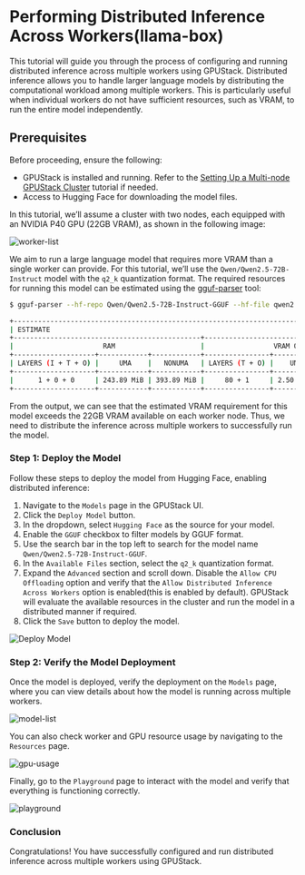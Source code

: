 # Performing Distributed Inference Across Workers(llama-box)

This tutorial will guide you through the process of configuring and running distributed inference across multiple workers using GPUStack. Distributed inference allows you to handle larger language models by distributing the computational workload among multiple workers. This is particularly useful when individual workers do not have sufficient resources, such as VRAM, to run the entire model independently.

## Prerequisites

Before proceeding, ensure the following:

- GPUStack is installed and running. Refer to the [Setting Up a Multi-node GPUStack Cluster](./setting-up-a-multi-node-gpustack-cluster.md) tutorial if needed.
- Access to Hugging Face for downloading the model files.

In this tutorial, we’ll assume a cluster with two nodes, each equipped with an NVIDIA P40 GPU (22GB VRAM), as shown in the following image:

![worker-list](../assets/tutorials/performing-distributed-inference-across-workers/worker-list.png)

We aim to run a large language model that requires more VRAM than a single worker can provide. For this tutorial, we’ll use the `Qwen/Qwen2.5-72B-Instruct` model with the `q2_k` quantization format. The required resources for running this model can be estimated using the [gguf-parser](https://github.com/gpustack/gguf-parser-go) tool:

```bash
$ gguf-parser --hf-repo Qwen/Qwen2.5-72B-Instruct-GGUF --hf-file qwen2.5-72b-instruct-q2_k-00001-of-00007.gguf --ctx-size=8192 --in-short --skip-architecture --skip-metadata --skip-tokenizer

+--------------------------------------------------------------------------------------+
| ESTIMATE                                                                             |
+----------------------------------------------+---------------------------------------+
|                      RAM                     |                 VRAM 0                |
+--------------------+------------+------------+----------------+----------+-----------+
| LAYERS (I + T + O) |     UMA    |   NONUMA   | LAYERS (T + O) |    UMA   |   NONUMA  |
+--------------------+------------+------------+----------------+----------+-----------+
|      1 + 0 + 0     | 243.89 MiB | 393.89 MiB |     80 + 1     | 2.50 GiB | 28.92 GiB |
+--------------------+------------+------------+----------------+----------+-----------+
```

From the output, we can see that the estimated VRAM requirement for this model exceeds the 22GB VRAM available on each worker node. Thus, we need to distribute the inference across multiple workers to successfully run the model.

### Step 1: Deploy the Model

Follow these steps to deploy the model from Hugging Face, enabling distributed inference:

1. Navigate to the `Models` page in the GPUStack UI.
2. Click the `Deploy Model` button.
3. In the dropdown, select `Hugging Face` as the source for your model.
4. Enable the `GGUF` checkbox to filter models by GGUF format.
5. Use the search bar in the top left to search for the model name `Qwen/Qwen2.5-72B-Instruct-GGUF`.
6. In the `Available Files` section, select the `q2_k` quantization format.
7. Expand the `Advanced` section and scroll down. Disable the `Allow CPU Offloading` option and verify that the `Allow Distributed Inference Across Workers` option is enabled(this is enabled by default). GPUStack will evaluate the available resources in the cluster and run the model in a distributed manner if required.
8. Click the `Save` button to deploy the model.

![Deploy Model](../assets/tutorials/performing-distributed-inference-across-workers/deploy-model.png)

### Step 2: Verify the Model Deployment

Once the model is deployed, verify the deployment on the `Models` page, where you can view details about how the model is running across multiple workers.

![model-list](../assets/tutorials/performing-distributed-inference-across-workers/model-list.png)

You can also check worker and GPU resource usage by navigating to the `Resources` page.

![gpu-usage](../assets/tutorials/performing-distributed-inference-across-workers/gpu-usage.png)

Finally, go to the `Playground` page to interact with the model and verify that everything is functioning correctly.

![playground](../assets/tutorials/performing-distributed-inference-across-workers/playground.png)

### Conclusion

Congratulations! You have successfully configured and run distributed inference across multiple workers using GPUStack.
